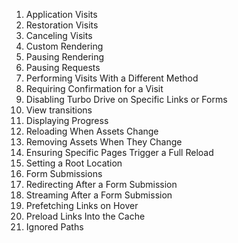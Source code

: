 
1. Application Visits
2. Restoration Visits
3. Canceling Visits
4. Custom Rendering
5. Pausing Rendering
6. Pausing Requests
7. Performing Visits With a Different Method
8. Requiring Confirmation for a Visit
9. Disabling Turbo Drive on Specific Links or Forms
10. View transitions
11. Displaying Progress
12. Reloading When Assets Change
13. Removing Assets When They Change
14. Ensuring Specific Pages Trigger a Full Reload
15. Setting a Root Location
16. Form Submissions
17. Redirecting After a Form Submission
18. Streaming After a Form Submission
19. Prefetching Links on Hover
20. Preload Links Into the Cache
21. Ignored Paths
